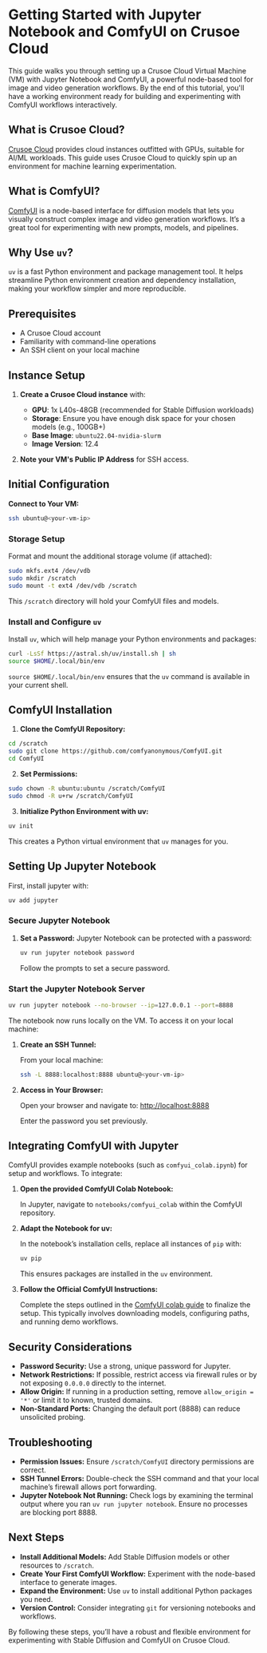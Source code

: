 # Getting Started with Jupyter Notebook and ComfyUI on Crusoe Cloud

This guide walks you through setting up a Crusoe Cloud Virtual Machine (VM) with Jupyter Notebook and ComfyUI, a powerful node-based tool for image and video generation workflows. By the end of this tutorial, you'll have a working environment ready for building and experimenting with ComfyUI workflows interactively.

## What is Crusoe Cloud?

[Crusoe Cloud](https://crusoe.ai/) provides cloud instances outfitted with GPUs, suitable for AI/ML workloads. This guide uses Crusoe Cloud to quickly spin up an environment for machine learning experimentation.

## What is ComfyUI?

[ComfyUI](https://github.com/comfyanonymous/ComfyUI) is a node-based interface for diffusion models that lets you visually construct complex image and video generation workflows. It’s a great tool for experimenting with new prompts, models, and pipelines.

## Why Use `uv`?

`uv` is a fast Python environment and package management tool. It helps streamline Python environment creation and dependency installation, making your workflow simpler and more reproducible.

## Prerequisites

- A Crusoe Cloud account
- Familiarity with command-line operations
- An SSH client on your local machine

## Instance Setup

1. **Create a Crusoe Cloud instance** with:
   - **GPU**: 1x L40s-48GB (recommended for Stable Diffusion workloads)
   - **Storage**: Ensure you have enough disk space for your chosen models (e.g., 100GB+)
   - **Base Image**: `ubuntu22.04-nvidia-slurm`
   - **Image Version**: 12.4

2. **Note your VM's Public IP Address** for SSH access.

## Initial Configuration

**Connect to Your VM:**

```bash
ssh ubuntu@<your-vm-ip>
```

### Storage Setup

Format and mount the additional storage volume (if attached):

```bash
sudo mkfs.ext4 /dev/vdb
sudo mkdir /scratch
sudo mount -t ext4 /dev/vdb /scratch
```

This `/scratch` directory will hold your ComfyUI files and models.

### Install and Configure `uv`

Install `uv`, which will help manage your Python environments and packages:

```bash
curl -LsSf https://astral.sh/uv/install.sh | sh
source $HOME/.local/bin/env
```

`source $HOME/.local/bin/env` ensures that the `uv` command is available in your current shell.

## ComfyUI Installation

1. **Clone the ComfyUI Repository:**

```bash
cd /scratch
sudo git clone https://github.com/comfyanonymous/ComfyUI.git
cd ComfyUI
```

2. **Set Permissions:**

```bash
sudo chown -R ubuntu:ubuntu /scratch/ComfyUI
sudo chmod -R u+rw /scratch/ComfyUI
```

3. **Initialize Python Environment with uv:**

```bash
uv init
```

This creates a Python virtual environment that `uv` manages for you.

## Setting Up Jupyter Notebook
First, install jupyter with:

```bash
uv add jupyter
```

### Secure Jupyter Notebook

1. **Set a Password:**
   Jupyter Notebook can be protected with a password:

   ```bash
   uv run jupyter notebook password
   ```

   Follow the prompts to set a secure password.

### Start the Jupyter Notebook Server

```bash
uv run jupyter notebook --no-browser --ip=127.0.0.1 --port=8888
```

The notebook now runs locally on the VM. To access it on your local machine:

1. **Create an SSH Tunnel:**

   From your local machine:

   ```bash
   ssh -L 8888:localhost:8888 ubuntu@<your-vm-ip>
   ```

2. **Access in Your Browser:**

   Open your browser and navigate to:
   [http://localhost:8888](http://localhost:8888)

   Enter the password you set previously.

## Integrating ComfyUI with Jupyter

ComfyUI provides example notebooks (such as `comfyui_colab.ipynb`) for setup and workflows. To integrate:

1. **Open the provided ComfyUI Colab Notebook:**

   In Jupyter, navigate to `notebooks/comfyui_colab` within the ComfyUI repository.

2. **Adapt the Notebook for uv:**

   In the notebook’s installation cells, replace all instances of `pip` with:

   ```bash
   uv pip
   ```

   This ensures packages are installed in the `uv` environment.

3. **Follow the Official ComfyUI Instructions:**

   Complete the steps outlined in the [ComfyUI colab guide](https://github.com/comfyanonymous/ComfyUI/blob/master/notebooks/comfyui_colab.ipynb) to finalize the setup. This typically involves downloading models, configuring paths, and running demo workflows.

## Security Considerations

- **Password Security:** Use a strong, unique password for Jupyter.
- **Network Restrictions:** If possible, restrict access via firewall rules or by not exposing `0.0.0.0` directly to the internet.
- **Allow Origin:** If running in a production setting, remove `allow_origin = '*'` or limit it to known, trusted domains.
- **Non-Standard Ports:** Changing the default port (8888) can reduce unsolicited probing.

## Troubleshooting

- **Permission Issues:** Ensure `/scratch/ComfyUI` directory permissions are correct.
- **SSH Tunnel Errors:** Double-check the SSH command and that your local machine’s firewall allows port forwarding.
- **Jupyter Notebook Not Running:** Check logs by examining the terminal output where you ran `uv run jupyter notebook`. Ensure no processes are blocking port 8888.

## Next Steps

- **Install Additional Models:** Add Stable Diffusion models or other resources to `/scratch`.
- **Create Your First ComfyUI Workflow:** Experiment with the node-based interface to generate images.
- **Expand the Environment:** Use `uv` to install additional Python packages you need.
- **Version Control:** Consider integrating `git` for versioning notebooks and workflows.

By following these steps, you’ll have a robust and flexible environment for experimenting with Stable Diffusion and ComfyUI on Crusoe Cloud.
